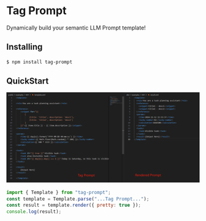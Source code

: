 # Tag Prompt

Dynamically build your semantic LLM Prompt template!

## Installing

```bash
$ npm install tag-prompt
```

## QuickStart

![example](https://github.com/Vinlic/tag-prompt/blob/main/doc/example-1.png)

```javascript
import { Template } from "tag-prompt";
const template = Template.parse("...Tag Prompt...");
const result = template.render({ pretty: true });
console.log(result);
```

